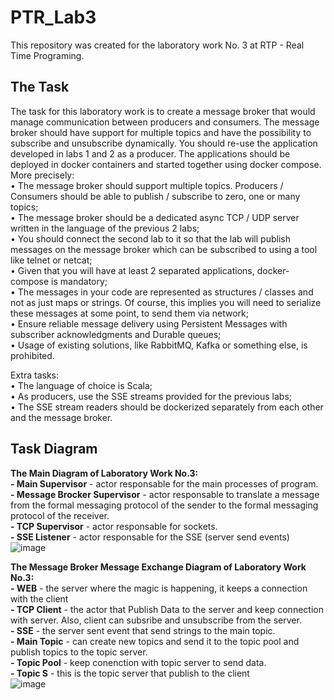# PTR_Lab3

This repository was created for the laboratory work No. 3 at RTP - Real Time Programing.  

## The Task
The task for this laboratory work is to create a message broker that would manage communication between producers and consumers. The message broker should have support for multiple topics and have the possibility to subscribe and unsubscribe dynamically. You should re-use the application developed in labs 1 and 2 as a producer. The applications should be deployed in docker containers and started together using docker compose. More precisely: <br />
• The message broker should support multiple topics. Producers / Consumers should be able to publish / subscribe to zero, one or many topics; <br />
• The message broker should be a dedicated async TCP / UDP server written in the language of the previous 2 labs; <br />
• You should connect the second lab to it so that the lab will publish messages on the message broker which can be subscribed to using a tool like telnet or netcat; <br />
• Given that you will have at least 2 separated applications, docker-compose is mandatory; <br />
• The messages in your code are represented as structures / classes and not as just maps or strings. Of course, this implies you will need to serialize these messages at some point, to send them via network; <br />
• Ensure reliable message delivery using Persistent Messages with subscriber acknowledgments and Durable queues; <br />
• Usage of existing solutions, like RabbitMQ, Kafka or something else, is prohibited. <br />

Extra tasks: <br />
• The language of choice is Scala; <br />
• As producers, use the SSE streams provided for the previous labs; <br />
• The SSE stream readers should be dockerized separately from each other and the message broker. <br />

## Task Diagram
**The Main Diagram of Laboratory Work No.3:** <br />
**- Main Supervisor** - actor responsable for the main processes of program. <br />
**- Message Brocker Supervisor** - actor responsable to translate a message from the formal messaging protocol of the sender to the formal messaging protocol of the receiver.  <br />
**- TCP Supervisor** - actor responsable for sockets. <br />
**- SSE Listener** - actor responsable for the SSE (server send events) <br />
![image](https://user-images.githubusercontent.com/70951990/167082850-350f85d4-fb04-424b-83dc-7d56ab5f0709.png)

**The Message Broker Message Exchange Diagram of Laboratory Work No.3:** <br />
**- WEB** - the server where the magic is happening, it keeps a connection with the client  <br />
**- TCP Client** - the actor that Publish Data to the server and keep connection with server. Also, client can subsribe and unsubscribe from the server.  <br />
**- SSE** - the server sent event that send strings to the main topic. <br />
**- Main Topic** - can create new topics and send it to the topic pool and publish topics to the topic server. <br />
**- Topic Pool** - keep conenction with topic server to send data. <br />
**- Topic S** - this is the topic server that publish to the client  <br />
![image](https://user-images.githubusercontent.com/70951990/167077280-26fecd5e-fb03-43c7-929e-17ce39cdf1a6.png)
